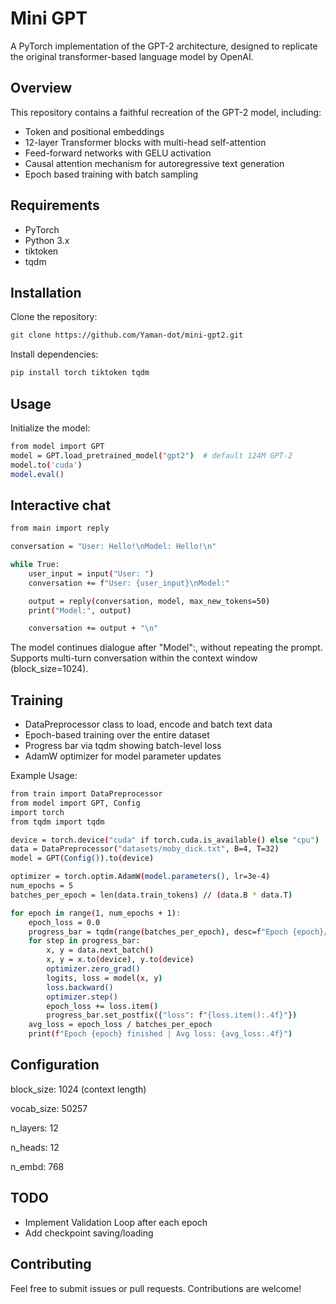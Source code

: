 # Mini GPT

A PyTorch implementation of the GPT-2 architecture, designed to replicate the original transformer-based language model by OpenAI.

## Overview

This repository contains a faithful recreation of the GPT-2 model, including:

- Token and positional embeddings
- 12-layer Transformer blocks with multi-head self-attention
- Feed-forward networks with GELU activation
- Causal attention mechanism for autoregressive text generation
- Epoch based training with batch sampling

## Requirements

- PyTorch
- Python 3.x
- tiktoken
- tqdm

## Installation

Clone the repository:

```bash
git clone https://github.com/Yaman-dot/mini-gpt2.git
```

Install dependencies:

```bash
pip install torch tiktoken tqdm
```

## Usage

Initialize the model:

```bash
from model import GPT
model = GPT.load_pretrained_model("gpt2")  # default 124M GPT-2
model.to('cuda')
model.eval()
```

## Interactive chat

```bash
from main import reply

conversation = "User: Hello!\nModel: Hello!\n"

while True:
    user_input = input("User: ")
    conversation += f"User: {user_input}\nModel:"

    output = reply(conversation, model, max_new_tokens=50)
    print("Model:", output)

    conversation += output + "\n"
```

The model continues dialogue after "Model":, without repeating the prompt.
Supports multi-turn conversation within the context window (block_size=1024).

## Training

- DataPreprocessor class to load, encode and batch text data
- Epoch-based training over the entire dataset
- Progress bar via tqdm showing batch-level loss
- AdamW optimizer for model parameter updates

Example Usage:

```bash
from train import DataPreprocessor
from model import GPT, Config
import torch
from tqdm import tqdm

device = torch.device("cuda" if torch.cuda.is_available() else "cpu")
data = DataPreprocessor("datasets/moby_dick.txt", B=4, T=32)
model = GPT(Config()).to(device)

optimizer = torch.optim.AdamW(model.parameters(), lr=3e-4)
num_epochs = 5
batches_per_epoch = len(data.train_tokens) // (data.B * data.T)

for epoch in range(1, num_epochs + 1):
    epoch_loss = 0.0
    progress_bar = tqdm(range(batches_per_epoch), desc=f"Epoch {epoch}/{num_epochs}", leave=True)
    for step in progress_bar:
        x, y = data.next_batch()
        x, y = x.to(device), y.to(device)
        optimizer.zero_grad()
        logits, loss = model(x, y)
        loss.backward()
        optimizer.step()
        epoch_loss += loss.item()
        progress_bar.set_postfix({"loss": f"{loss.item():.4f}"})
    avg_loss = epoch_loss / batches_per_epoch
    print(f"Epoch {epoch} finished | Avg loss: {avg_loss:.4f}")

```

## Configuration

block_size: 1024 (context length)

vocab_size: 50257

n_layers: 12

n_heads: 12

n_embd: 768

## TODO

- Implement Validation Loop after each epoch
- Add checkpoint saving/loading

## Contributing

Feel free to submit issues or pull requests. Contributions are welcome!

